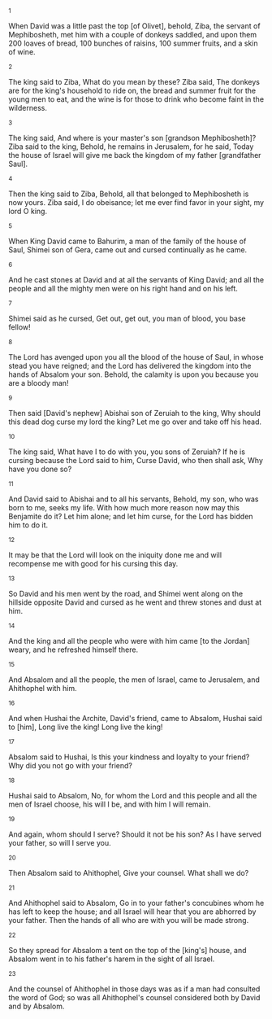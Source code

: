 <sup>1</sup> 

When David was a little past the top [of Olivet], behold, Ziba, the servant of Mephibosheth, met him with a couple of donkeys saddled, and upon them 200 loaves of bread, 100 bunches of raisins, 100 summer fruits, and a skin of wine. 

<sup>2</sup> 

The king said to Ziba, What do you mean by these? Ziba said, The donkeys are for the king's household to ride on, the bread and summer fruit for the young men to eat, and the wine is for those to drink who become faint in the wilderness. 

<sup>3</sup> 

The king said, And where is your master's son [grandson Mephibosheth]? Ziba said to the king, Behold, he remains in Jerusalem, for he said, Today the house of Israel will give me back the kingdom of my father [grandfather Saul]. 

<sup>4</sup> 

Then the king said to Ziba, Behold, all that belonged to Mephibosheth is now yours. Ziba said, I do obeisance; let me ever find favor in your sight, my lord O king. 

<sup>5</sup> 

When King David came to Bahurim, a man of the family of the house of Saul, Shimei son of Gera, came out and cursed continually as he came. 

<sup>6</sup> 

And he cast stones at David and at all the servants of King David; and all the people and all the mighty men were on his right hand and on his left. 

<sup>7</sup> 

Shimei said as he cursed, Get out, get out, you man of blood, you base fellow! 

<sup>8</sup> 

The Lord has avenged upon you all the blood of the house of Saul, in whose stead you have reigned; and the Lord has delivered the kingdom into the hands of Absalom your son. Behold, the calamity is upon you because you are a bloody man! 

<sup>9</sup> 

Then said [David's nephew] Abishai son of Zeruiah to the king, Why should this dead dog curse my lord the king? Let me go over and take off his head. 

<sup>10</sup> 

The king said, What have I to do with you, you sons of Zeruiah? If he is cursing because the Lord said to him, Curse David, who then shall ask, Why have you done so? 

<sup>11</sup> 

And David said to Abishai and to all his servants, Behold, my son, who was born to me, seeks my life. With how much more reason now may this Benjamite do it? Let him alone; and let him curse, for the Lord has bidden him to do it. 

<sup>12</sup> 

It may be that the Lord will look on the iniquity done me and will recompense me with good for his cursing this day. 

<sup>13</sup> 

So David and his men went by the road, and Shimei went along on the hillside opposite David and cursed as he went and threw stones and dust at him. 

<sup>14</sup> 

And the king and all the people who were with him came [to the Jordan] weary, and he refreshed himself there. 

<sup>15</sup> 

And Absalom and all the people, the men of Israel, came to Jerusalem, and Ahithophel with him. 

<sup>16</sup> 

And when Hushai the Archite, David's friend, came to Absalom, Hushai said to [him], Long live the king! Long live the king! 

<sup>17</sup> 

Absalom said to Hushai, Is this your kindness and loyalty to your friend? Why did you not go with your friend? 

<sup>18</sup> 

Hushai said to Absalom, No, for whom the Lord and this people and all the men of Israel choose, his will I be, and with him I will remain. 

<sup>19</sup> 

And again, whom should I serve? Should it not be his son? As I have served your father, so will I serve you. 

<sup>20</sup> 

Then Absalom said to Ahithophel, Give your counsel. What shall we do? 

<sup>21</sup> 

And Ahithophel said to Absalom, Go in to your father's concubines whom he has left to keep the house; and all Israel will hear that you are abhorred by your father. Then the hands of all who are with you will be made strong. 

<sup>22</sup> 

So they spread for Absalom a tent on the top of the [king's] house, and Absalom went in to his father's harem in the sight of all Israel. 

<sup>23</sup> 

And the counsel of Ahithophel in those days was as if a man had consulted the word of God; so was all Ahithophel's counsel considered both by David and by Absalom.